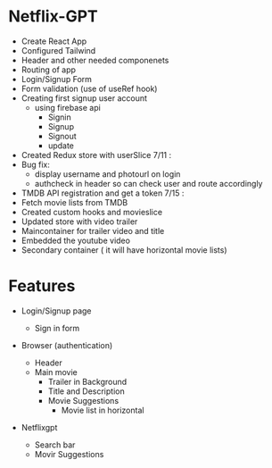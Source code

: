 # Netflix-GPT

- Create React App
- Configured Tailwind
- Header and other needed componenets
- Routing of app 
- Login/Signup Form
- Form validation (use of useRef hook)
- Creating first signup user account 
    - using firebase api
        - Signin
        - Signup
        - Signout
        - update
- Created Redux store with userSlice 
7/11 : 
- Bug fix: 
    - display username and photourl on login
    - authcheck in header so can check user and route accordingly 
- TMDB API registration and get a token
7/15 :
- Fetch movie lists from TMDB
- Created custom hooks and movieslice
- Updated store with video trailer
- Maincontainer for trailer video and title
- Embedded the youtube video 
- Secondary container ( it will have horizontal movie lists)


# Features
- Login/Signup page
    - Sign in form

- Browser (authentication)
    - Header
    - Main movie
        - Trailer in Background
        - Title and Description
        - Movie Suggestions
            - Movie list in horizontal 

- Netflixgpt
    - Search bar
    - Movir Suggestions


                        